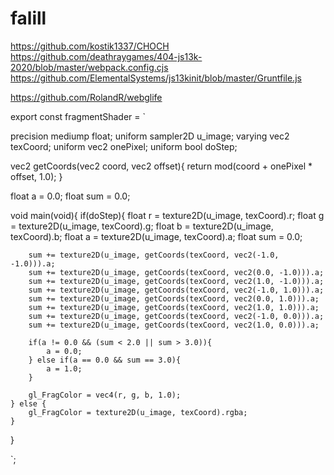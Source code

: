 # falill

https://github.com/kostik1337/CHOCH
https://github.com/deathraygames/404-js13k-2020/blob/master/webpack.config.cjs
https://github.com/ElementalSystems/js13kinit/blob/master/Gruntfile.js

https://github.com/RolandR/webglife











export const fragmentShader = `

precision mediump float;
uniform sampler2D u_image;
varying vec2 texCoord;
uniform vec2 onePixel;
uniform bool doStep;

vec2 getCoords(vec2 coord, vec2 offset){
	return mod(coord + onePixel * offset, 1.0);
}

float a = 0.0;
float sum = 0.0;

void main(void){
	if(doStep){
		float r = texture2D(u_image, texCoord).r;
		float g = texture2D(u_image, texCoord).g;
		float b = texture2D(u_image, texCoord).b;
		float a = texture2D(u_image, texCoord).a;
		float sum = 0.0;

		sum += texture2D(u_image, getCoords(texCoord, vec2(-1.0, -1.0))).a;
		sum += texture2D(u_image, getCoords(texCoord, vec2(0.0, -1.0))).a;
		sum += texture2D(u_image, getCoords(texCoord, vec2(1.0, -1.0))).a;
		sum += texture2D(u_image, getCoords(texCoord, vec2(-1.0, 1.0))).a;
		sum += texture2D(u_image, getCoords(texCoord, vec2(0.0, 1.0))).a;
		sum += texture2D(u_image, getCoords(texCoord, vec2(1.0, 1.0))).a;
		sum += texture2D(u_image, getCoords(texCoord, vec2(-1.0, 0.0))).a;
		sum += texture2D(u_image, getCoords(texCoord, vec2(1.0, 0.0))).a;		

		if(a != 0.0 && (sum < 2.0 || sum > 3.0)){
			a = 0.0;
		} else if(a == 0.0 && sum == 3.0){
			a = 1.0;
		}

		gl_FragColor = vec4(r, g, b, 1.0);
	} else {
		gl_FragColor = texture2D(u_image, texCoord).rgba;
	}
}

`;








































